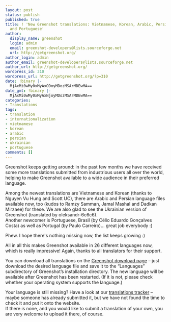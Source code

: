 ```yaml
---
layout: post
status: publish
published: true
title: ! 'New Greenshot translations: Vietnamese, Korean, Arabic, Persian, Ukrainian
  and Portuguese'
author:
  display_name: greenshot
  login: admin
  email: greenshot-developers@lists.sourceforge.net
  url: http://getgreenshot.org/
author_login: admin
author_email: greenshot-developers@lists.sourceforge.net
author_url: http://getgreenshot.org/
wordpress_id: 310
wordpress_url: http://getgreenshot.org/?p=310
date: !binary |-
  MjAxMi0wMy0xMyAxODoyMDozMSArMDEwMA==
date_gmt: !binary |-
  MjAxMi0wMy0xMyAxNjoyMDozMSArMDEwMA==
categories:
- Translations
tags:
- translation
- internationalization
- vietnamese
- korean
- arabic
- persian
- ukrainian
- portuguese
comments: []
---
```

<p>Greenshot keeps getting around: in the past few months we have received some more translations submitted from industrious users all over the world, helping to make Greenshot available to a wide audience in their preferred language.</p>
<p>Among the newest translations are Vietnamese and Korean (thanks to Nguyen Vu Hung and Scott UC), there are Arabic and Persian language files available now, too (kudos to Ramzy Samman, Jamal Mashal and Dadkan Mirzaee) for these. We are also glad to see the Ukrainian version of Greenshot (translated by oleksandr-6c6c6).<br />
Another newcomer is Portuguese,  Brasil (by Célio Eduardo Gonçalves Costa) as well as Portugal (by Paulo Carreiro)... great job everybody :)</p>
<p>Phew. I hope there's nothing missing now, the list keeps growing :)</p>
<p>All in all this makes Greenshot available in 26 different languages now, which is really impressive! Again, thanks to all translators for their support.</p>
<p>You can download all translations on the <a href="/downloads/">Greenshot download page</a> – just download the desired language file and save it to the “Languages” subdirectory of Greenshot’s installation directory. The new language will be available after Greenshot has been restarted. (If it is not, please check whether your operating system supports the language.)</p>
<p>Your language is still missing? Have a look at our <a href="http://sourceforge.net/tracker/?group_id=191585&atid=1368020">translations tracker</a> – maybe someone has already submitted it, but we have not found the time to check it and put it onto the website.<br />
If there is none, and you would like to submit a translation of your own, you are very welcome to upload it there, of course.</p>

